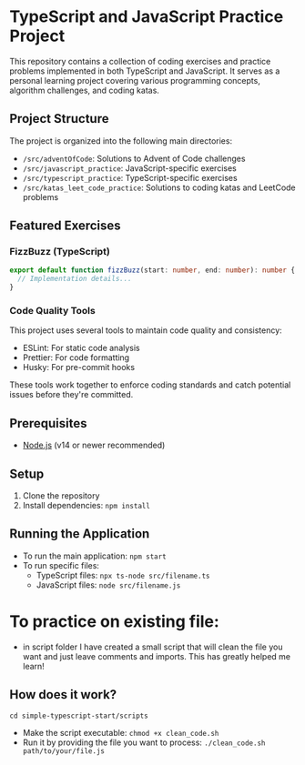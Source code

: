 # TypeScript and JavaScript Practice Project

This repository contains a collection of coding exercises and practice problems implemented in both TypeScript and JavaScript. It serves as a personal learning project covering various programming concepts, algorithm challenges, and coding katas.

## Project Structure

The project is organized into the following main directories:

- `/src/adventOfCode`: Solutions to Advent of Code challenges
- `/src/javascript_practice`: JavaScript-specific exercises
- `/src/typescript_practice`: TypeScript-specific exercises
- `/src/katas_leet_code_practice`: Solutions to coding katas and LeetCode problems

## Featured Exercises

### FizzBuzz (TypeScript)

```typescript
export default function fizzBuzz(start: number, end: number): number {
  // Implementation details...
}
```

### Code Quality Tools

This project uses several tools to maintain code quality and consistency:

- ESLint: For static code analysis
- Prettier: For code formatting
- Husky: For pre-commit hooks

These tools work together to enforce coding standards and catch potential issues before they're committed.

## Prerequisites

- [Node.js](https://nodejs.org/) (v14 or newer recommended)

## Setup

1. Clone the repository
2. Install dependencies: `npm install`

## Running the Application

- To run the main application: `npm start`
- To run specific files:
  - TypeScript files: `npx ts-node src/filename.ts`
  - JavaScript files: `node src/filename.js`

# To practice on existing file:

- in script folder I have created a small script that will clean the file you want and just leave comments and imports. This has greatly helped me learn!

## How does it work?

`cd simple-typescript-start/scripts`

- Make the script executable:
  `chmod +x clean_code.sh`
- Run it by providing the file you want to process:
  `./clean_code.sh path/to/your/file.js`
